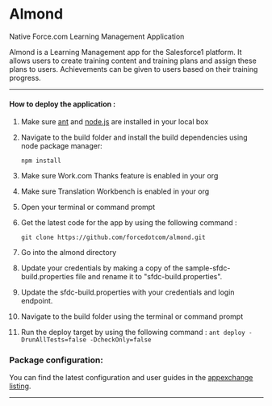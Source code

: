 Almond
===

Native Force.com Learning Management Application

Almond is a Learning Management app for the Salesforce1 platform. It allows users to create training content and training plans and assign these plans to users. Achievements can be given to users based on their training progress.

---

#### How to deploy the application :

1. Make sure [ant](http://ant.apache.org/manual/install.html) and [node.js](http://nodejs.org/) are installed in your local box
2. Navigate to the build folder and install the build dependencies using node package manager:

   `npm install`

3. Make sure Work.com Thanks feature is enabled in your org
4. Make sure Translation Workbench is enabled in your org
5. Open your terminal or command prompt
6. Get the latest code for the app by using the following command :

   `git clone https://github.com/forcedotcom/almond.git`

7. Go into the almond directory
8. Update your credentials by making a copy of the sample-sfdc-build.properties file and rename it to "sfdc-build.properties".
9. Update the sfdc-build.properties with your credentials and login endpoint.
10. Navigate to the build folder using the terminal or command prompt
11. Run the deploy target by using the following command : `ant deploy -DrunAllTests=false -DcheckOnly=false`


### Package configuration:

You can find the latest configuration and user guides in the [appexchange listing](https://appexchange.salesforce.com/listingDetail?listingId=a0N3000000B5V2gEAF).

---
